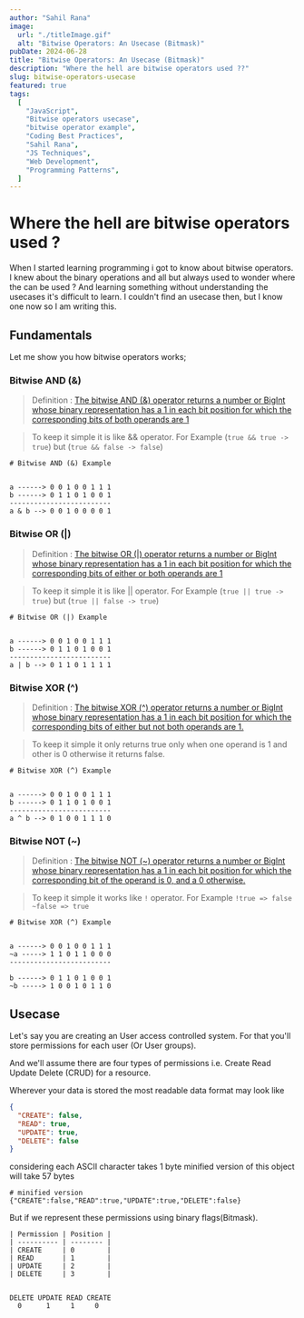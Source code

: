 ```yaml
---
author: "Sahil Rana"
image:
  url: "./titleImage.gif"
  alt: "Bitwise Operators: An Usecase (Bitmask)"
pubDate: 2024-06-28
title: "Bitwise Operators: An Usecase (Bitmask)"
description: "Where the hell are bitwise operators used ??"
slug: bitwise-operators-usecase
featured: true
tags:
  [
    "JavaScript",
    "Bitwise operators usecase",
    "bitwise operator example",
    "Coding Best Practices",
    "Sahil Rana",
    "JS Techniques",
    "Web Development",
    "Programming Patterns",
  ]
---
```


# Where the hell are bitwise operators used ?

When I started learning programming i got to know about bitwise operators. I knew about the binary operations and all but always used to wonder where the can be used ? And learning something without understanding the usecases it's difficult to learn. I couldn't find an usecase then, but I know one now so I am writing this.

## Fundamentals

Let me show you how bitwise operators works;

### Bitwise AND (&)

> Definition : [The bitwise AND (&) operator returns a number or BigInt whose binary representation has a 1 in each bit position for which the corresponding bits of both operands are 1](<https://developer.mozilla.org/en-US/docs/Web/JavaScript/Reference/Operators/Bitwise_AND#:~:text=The%20bitwise%20AND%20(%26)%20operator%20returns%20a%20number%20or%20BigInt%20whose%20binary%20representation%20has%20a%201%20in%20each%20bit%20position%20for%20which%20the%20corresponding%20bits%20of%20both%20operands%20are%201.>)

> To keep it simple it is like && operator. For Example (`true && true -> true`) but (`true && false -> false`)

```
# Bitwise AND (&) Example


a ------> 0 0 1 0 0 1 1 1
b ------> 0 1 1 0 1 0 0 1
-------------------------
a & b --> 0 0 1 0 0 0 0 1

```

### Bitwise OR (|)

> Definition : [The bitwise OR (|) operator returns a number or BigInt whose binary representation has a 1 in each bit position for which the corresponding bits of either or both operands are 1](<https://developer.mozilla.org/en-US/docs/Web/JavaScript/Reference/Operators/Bitwise_OR#:~:text=The%20bitwise%20OR%20(%7C)%20operator%20returns%20a%20number%20or%20BigInt%20whose%20binary%20representation%20has%20a%201%20in%20each%20bit%20position%20for%20which%20the%20corresponding%20bits%20of%20either%20or%20both%20operands%20are%201.>)

> To keep it simple it is like || operator. For Example (`true || true -> true`) but (`true || false -> true`)

```
# Bitwise OR (|) Example


a ------> 0 0 1 0 0 1 1 1
b ------> 0 1 1 0 1 0 0 1
-------------------------
a | b --> 0 1 1 0 1 1 1 1

```

### Bitwise XOR (^)

> Definition : [The bitwise XOR (^) operator returns a number or BigInt whose binary representation has a 1 in each bit position for which the corresponding bits of either but not both operands are 1.](<https://developer.mozilla.org/en-US/docs/Web/JavaScript/Reference/Operators/Bitwise_XOR#:~:text=The%20bitwise%20XOR%20(%5E)%20operator%20returns%20a%20number%20or%20BigInt%20whose%20binary%20representation%20has%20a%201%20in%20each%20bit%20position%20for%20which%20the%20corresponding%20bits%20of%20either%20but%20not%20both%20operands%20are%201.>)

> To keep it simple it only returns true only when one operand is 1 and other is 0 otherwise it returns false.

```
# Bitwise XOR (^) Example


a ------> 0 0 1 0 0 1 1 1
b ------> 0 1 1 0 1 0 0 1
-------------------------
a ^ b --> 0 1 0 0 1 1 1 0

```

### Bitwise NOT (~)

> Definition : [The bitwise NOT (~) operator returns a number or BigInt whose binary representation has a 1 in each bit position for which the corresponding bit of the operand is 0, and a 0 otherwise.](<https://developer.mozilla.org/en-US/docs/Web/JavaScript/Reference/Operators/Bitwise_NOT#:~:text=The%20bitwise%20NOT%20(~)%20operator%20returns%20a%20number%20or%20BigInt%20whose%20binary%20representation%20has%20a%201%20in%20each%20bit%20position%20for%20which%20the%20corresponding%20bit%20of%20the%20operand%20is%200%2C%20and%20a%200%20otherwise.>)

> To keep it simple it works like `!` operator. For Example `!true => false` `~false => true`

```
# Bitwise XOR (^) Example


a ------> 0 0 1 0 0 1 1 1
~a -----> 1 1 0 1 1 0 0 0
-------------------------

b ------> 0 1 1 0 1 0 0 1
~b -----> 1 0 0 1 0 1 1 0
```

## Usecase

Let's say you are creating an User access controlled system. For that you'll store permissions for each user (Or User groups).

And we'll assume there are four types of permissions i.e. Create Read Update Delete (CRUD) for a resource.

Wherever your data is stored the most readable data format may look like

```json
{
  "CREATE": false,
  "READ": true,
  "UPDATE": true,
  "DELETE": false
}
```

considering each ASCII character takes 1 byte minified version of this object will take 57 bytes

```
# minified version
{"CREATE":false,"READ":true,"UPDATE":true,"DELETE":false}
```

But if we represent these permissions using binary flags(Bitmask).

```
| Permission | Position |
| ---------- | -------- |
| CREATE     | 0        |
| READ       | 1        |
| UPDATE     | 2        |
| DELETE     | 3        |


DELETE UPDATE READ CREATE
  0      1     1     0

```
